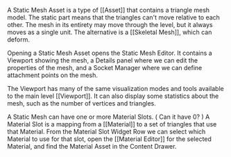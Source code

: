 A Static Mesh Asset is a type of [[Asset]] that contains a triangle mesh model.
The static part means that the triangles can't move relative to each other.
The mesh in its entirety may move through the level, but it always moves as a single unit.
The alternative is a [[Skeletal Mesh]], which can deform.

Opening a Static Mesh Asset opens the Static Mesh Editor.
It contains a Viewport showing the mesh, a Details panel where we can edit the properties of the mesh, and a Socket Manager where we can define attachment points on the mesh.

The Viewport has many of the same visualization modes and tools available to the main level [[Viewport]].
It can also display some statistics about the mesh, such as the number of vertices and triangles.

A Static Mesh can have one or more Material Slots.
(
Can it have 0?
)
A Material Slot is a mapping from a [[Material]] to a set of triangles that use that Material.
From the Material Slot Widget Row we can select which Material to use for that slot, open the [[Material Editor]] for the selected Material, and find the Material Asset in the Content Drawer.
